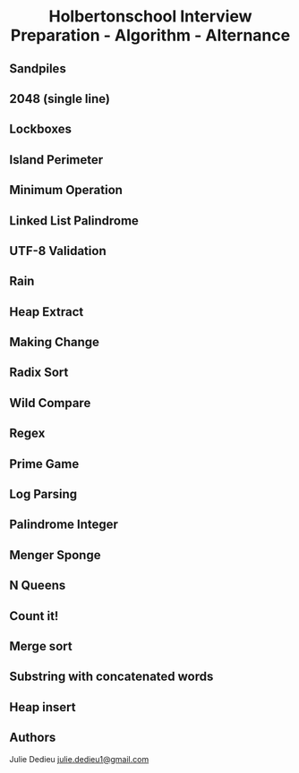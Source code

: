 # <p align="center">Holbertonschool Interview Preparation - Algorithm - Alternance</p>

## Sandpiles
## 2048 (single line)
## Lockboxes
## Island Perimeter
## Minimum Operation
## Linked List Palindrome
## UTF-8 Validation
## Rain
## Heap Extract
## Making Change
## Radix Sort
## Wild Compare
## Regex
## Prime Game
## Log Parsing
## Palindrome Integer
## Menger Sponge
## N Queens
## Count it! 
## Merge sort
## Substring with concatenated words
## Heap insert


## Authors

Julie Dedieu <julie.dedieu1@gmail.com>